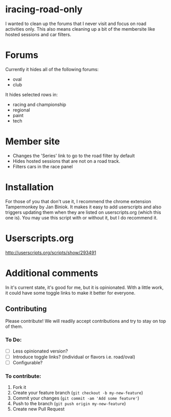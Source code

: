 iracing-road-only
=================

I wanted to clean up the forums that I never visit and focus on road activities only.
This also means cleaning up a bit of the membersite like hosted sessions and car filters.

# Forums
Currently it hides all of the following forums:
- oval
- club

It hides selected rows in:
- racing and championship
- regional
- paint
- tech

# Member site
- Changes the 'Series' link to go to the road filter by default
- Hides hosted sessions that are not on a road track.
- Filters cars in the race panel

# Installation
For those of you that don't use it, I recommend the chrome extension Tampermonkey by Jan Biniok. It makes it easy to add userscripts and also triggers updating them when they are listed on userscripts.org (which this one is). You may use this script with or without it, but I do recommend it.

# Userscripts.org
http://userscripts.org/scripts/show/293491

# Additional comments
In it's current state, it's good for me, but it is opinionated. With a little work, it could have some toggle links to make it better for everyone.

## Contributing

Please contribute! We will readily accept contributions and try to stay on top of them.

### To Do:
- [ ] Less opinionated version?
- [ ] Introduce toggle links? (individual or flavors i.e. road/oval)
- [ ] Configurable?

### To contribute:

1. Fork it
2. Create your feature branch (`git checkout -b my-new-feature`)
3. Commit your changes (`git commit -am 'Add some feature'`)
4. Push to the branch (`git push origin my-new-feature`)
5. Create new Pull Request
